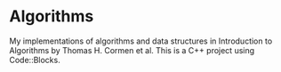# Algorithms
My implementations of algorithms and data structures in Introduction to Algorithms by Thomas H. Cormen et al. This is a C++ project using Code::Blocks.
